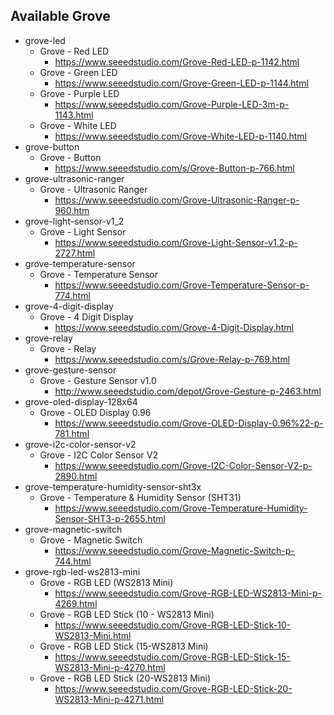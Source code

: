 ## Available Grove

* grove-led
    * Grove - Red LED
        * https://www.seeedstudio.com/Grove-Red-LED-p-1142.html
    * Grove - Green LED
        * https://www.seeedstudio.com/Grove-Green-LED-p-1144.html
    * Grove - Purple LED
        * https://www.seeedstudio.com/Grove-Purple-LED-3m-p-1143.html
    * Grove - White LED
        * https://www.seeedstudio.com/Grove-White-LED-p-1140.html
* grove-button
    * Grove - Button
        * https://www.seeedstudio.com/s/Grove-Button-p-766.html
* grove-ultrasonic-ranger
    * Grove - Ultrasonic Ranger
        * https://www.seeedstudio.com/Grove-Ultrasonic-Ranger-p-960.htm
* grove-light-sensor-v1_2
    * Grove - Light Sensor
        * https://www.seeedstudio.com/Grove-Light-Sensor-v1.2-p-2727.html
* grove-temperature-sensor
    * Grove - Temperature Sensor
        * https://www.seeedstudio.com/Grove-Temperature-Sensor-p-774.html
* grove-4-digit-display
    * Grove - 4 Digit Display
        * https://www.seeedstudio.com/Grove-4-Digit-Display.html
* grove-relay
    * Grove - Relay
        * https://www.seeedstudio.com/s/Grove-Relay-p-769.html
* grove-gesture-sensor
    * Grove - Gesture Sensor v1.0
        * http://www.seeedstudio.com/depot/Grove-Gesture-p-2463.html
* grove-oled-display-128x64
    * Grove - OLED Display 0.96
        * https://www.seeedstudio.com/Grove-OLED-Display-0.96%22-p-781.html
* grove-i2c-color-sensor-v2
    * Grove - I2C Color Sensor V2
        * https://www.seeedstudio.com/Grove-I2C-Color-Sensor-V2-p-2890.html
* grove-temperature-humidity-sensor-sht3x
    * Grove - Temperature & Humidity Sensor (SHT31) 
        * https://www.seeedstudio.com/Grove-Temperature-Humidity-Sensor-SHT3-p-2655.html
* grove-magnetic-switch
    * Grove - Magnetic Switch
        * https://www.seeedstudio.com/Grove-Magnetic-Switch-p-744.html
* grove-rgb-led-ws2813-mini
    * Grove - RGB LED (WS2813 Mini)
        * https://www.seeedstudio.com/Grove-RGB-LED-WS2813-Mini-p-4269.html
    * Grove - RGB LED Stick (10 - WS2813 Mini)
        * https://www.seeedstudio.com/Grove-RGB-LED-Stick-10-WS2813-Mini.html
    * Grove - RGB LED Stick (15-WS2813 Mini)
        * https://www.seeedstudio.com/Grove-RGB-LED-Stick-15-WS2813-Mini-p-4270.html
    * Grove - RGB LED Stick (20-WS2813 Mini)
        * https://www.seeedstudio.com/Grove-RGB-LED-Stick-20-WS2813-Mini-p-4271.html

